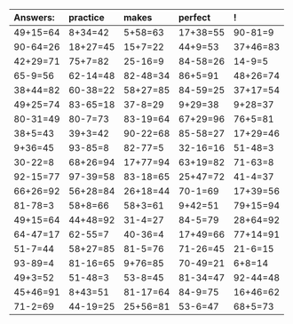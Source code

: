 | Answers: | practice | makes | perfect | ! |
| :--- | :--- | :--- | :--- | :--- |
| 49+15=64 | 8+34=42 | 5+58=63 | 17+38=55 | 90-81=9 | 
| 90-64=26 | 18+27=45 | 15+7=22 | 44+9=53 | 37+46=83 | 
| 42+29=71 | 75+7=82 | 25-16=9 | 84-58=26 | 14-9=5 | 
| 65-9=56 | 62-14=48 | 82-48=34 | 86+5=91 | 48+26=74 | 
| 38+44=82 | 60-38=22 | 58+27=85 | 84-59=25 | 37+17=54 | 
| 49+25=74 | 83-65=18 | 37-8=29 | 9+29=38 | 9+28=37 | 
| 80-31=49 | 80-7=73 | 83-19=64 | 67+29=96 | 76+5=81 | 
| 38+5=43 | 39+3=42 | 90-22=68 | 85-58=27 | 17+29=46 | 
| 9+36=45 | 93-85=8 | 82-77=5 | 32-16=16 | 51-48=3 | 
| 30-22=8 | 68+26=94 | 17+77=94 | 63+19=82 | 71-63=8 | 
| 92-15=77 | 97-39=58 | 83-18=65 | 25+47=72 | 41-4=37 | 
| 66+26=92 | 56+28=84 | 26+18=44 | 70-1=69 | 17+39=56 | 
| 81-78=3 | 58+8=66 | 58+3=61 | 9+42=51 | 79+15=94 | 
| 49+15=64 | 44+48=92 | 31-4=27 | 84-5=79 | 28+64=92 | 
| 64-47=17 | 62-55=7 | 40-36=4 | 17+49=66 | 77+14=91 | 
| 51-7=44 | 58+27=85 | 81-5=76 | 71-26=45 | 21-6=15 | 
| 93-89=4 | 81-16=65 | 9+76=85 | 70-49=21 | 6+8=14 | 
| 49+3=52 | 51-48=3 | 53-8=45 | 81-34=47 | 92-44=48 | 
| 45+46=91 | 8+43=51 | 81-17=64 | 84-9=75 | 16+46=62 | 
| 71-2=69 | 44-19=25 | 25+56=81 | 53-6=47 | 68+5=73 | 
